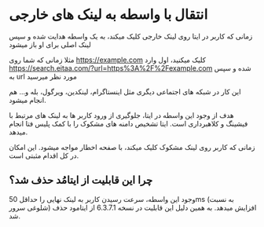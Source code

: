 # انتقال با واسطه به لینک های خارجی

زمانی که کاربر در ایتا روی لینک خارجی کلیک میکند، به یک واسطه هدایت شده و سپس لینک اصلی برای او باز میشود

مثلا زمانی که شما روی https://example.com کلیک میکنید، اول وارد https://search.eitaa.com/?url=https%3A%2F%2Fexample.com شده و سپس به url مورد نظر میرسید

این کار در شبکه های اجتماعی دیگری مثل اینستاگرام، لینکدین، ویرگول، بله و... هم انجام میشود.

هدف از وجود این واسطه در ایتا، جلوگیری از ورود کاربر ها به لینک های مرتبط با فیشینگ و کلاهبرداری است. ایتا تشخیص دامنه های مشکوک را با کمک پلیس فتا انجام میدهد.

زمانی که کاربر روی لینک مشکوک کلیک میکند، با صفحه اخطار مواجه میشود. این امکان در کل اقدام مثبتی است.

## چرا این قابلیت از ایتامُد حذف شد؟
وجود این واسطه، سرعت رسیدن کاربر به لینک نهایی را حداقل 50ms (به نسبت شلوغی سرور) افزایش میدهد. به همین دلیل این قابلیت در نسخه 6.3.7.1 از ایتامود حذف شد.
